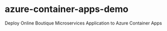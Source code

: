 # azure-container-apps-demo
Deploy Online Boutique Microservices Application to Azure Container Apps
